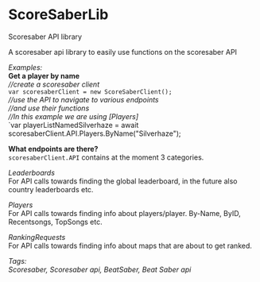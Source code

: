 # ScoreSaberLib
 Scoresaber API library

A scoresaber api library to easily use functions on the scoresaber API 

*Examples:*\
**Get a player by name**\
*//create a scoresaber client*\
`var scoresaberClient = new ScoreSaberClient();`\
*//use the API to navigate to various endpoints*\
*//and use their functions*\
*//In this example we are using [Players]*\
`var playerListNamedSilverhaze = await scoresaberClient.API.Players.ByName("Silverhaze");


**What endpoints are there?**\
`scoresaberClient.API` contains at the moment 3 categories.

*Leaderboards*\
For API calls towards finding the global leaderboard, in the future also country leaderboards etc.

*Players*\
For API calls towards finding info about players/player. By-Name, ByID, Recentsongs, TopSongs etc.

*RankingRequests*\
For API calls towards finding info about maps that are about to get ranked.
 



*Tags:\
Scoresaber, Scoresaber api, BeatSaber, Beat Saber api*